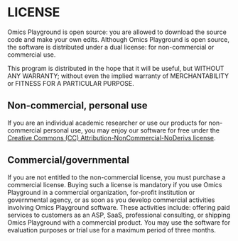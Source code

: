 # LICENSE 

Omics Playground is open source: you are allowed to download the
source code and make your own edits. Although Omics Playground is open
source, the software is distributed under a dual license: for
non-commercial or commercial use.

This program is distributed in the hope that it will be useful, but
WITHOUT ANY WARRANTY; without even the implied warranty of
MERCHANTABILITY or FITNESS FOR A PARTICULAR PURPOSE.

## Non-commercial, personal use

If you are an individual academic researcher or use our products for
non-commercial personal use, you may enjoy our software for free under
the [Creative Commons (CC) Attribution-NonCommercial-NoDerivs
license](https://creativecommons.org).


## Commercial/governmental

If you are not entitled to the non-commercial license, you must
purchase a commercial license. Buying such a license is mandatory if
you use Omics Playground in a commercial organization, for-profit
institution or governmental agency, or as soon as you develop
commercial activities involving Omics Playground software. These
activities include: offering paid services to customers as an ASP,
SaaS, professional consulting, or shipping Omics Playground with a
commercial product. You may use the software for evaluation
purposes or trial use for a maximum period of three months.



